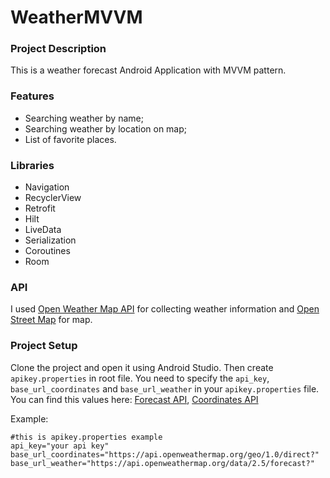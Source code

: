 # WeatherMVVM
### Project Description
This is a weather forecast Android Application with MVVM pattern.

### Features
- Searching weather by name;
- Searching weather by location on map;
- List of favorite places.

### Libraries
- Navigation
- RecyclerView
- Retrofit
- Hilt
- LiveData
- Serialization
- Coroutines
- Room

### API
I used [Open Weather Map API](https://openweathermap.org/api) for collecting weather information and [Open Street Map](https://github.com/osmdroid/osmdroid) for map.

### Project Setup
Clone the project and open it using Android Studio. Then create `apikey.properties` in root file. You need to specify the `api_key`, `base_url_coordinates` and `base_url_weather` in your `apikey.properties` file. You can find this values here: [Forecast API](https://openweathermap.org/forecast5), [Coordinates API](https://openweathermap.org/api/geocoding-api)

Example:
```properties
#this is apikey.properties example
api_key="your api key"
base_url_coordinates="https://api.openweathermap.org/geo/1.0/direct?"
base_url_weather="https://api.openweathermap.org/data/2.5/forecast?"
```
